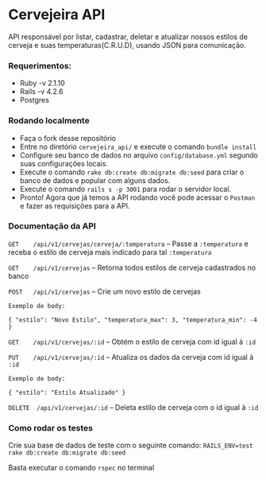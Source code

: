 # Cervejeira API

API responsável por listar, cadastrar, deletar e atualizar nossos estilos de cerveja e
suas temperaturas(C.R.U.D), usando JSON para comunicação.

### Requerimentos:

* Ruby -v 2.1.10
* Rails -v 4.2.6
* Postgres

### Rodando localmente

* Faça o fork desse repositório
* Entre no diretório `cervejeira_api/` e execute o comando `bundle install`
* Configure seu banco de dados no arquivo `config/database.yml` segundo suas configurações locais.
* Execute o comando `rake db:create db:migrate db:seed` para criar o banco de dados e popular com alguns dados.
* Execute o comando `rails s -p 3001` para rodar o servidor local.
* Pronto! Agora que já temos a API rodando você pode acessar o `Postman` e fazer as requisições para a API.


### Documentação da API

`GET    /api/v1/cervejas/cerveja/:temperatura` – Passe a `:temperatura` e receba o estilo de cerveja mais indicado para tal `:temperatura`

`GET    /api/v1/cervejas` – Retorna todos estilos de cerveja cadastrados no banco

`POST   /api/v1/cervejas` – Crie um novo estilo de cervejas

```
Exemplo de body:

{ "estilo": "Novo Estilo", "temperatura_max": 3, "temperatura_min": -4 }
```

`GET    /api/v1/cervejas/:id` – Obtém o estilo de cerveja com id igual à `:id`

`PUT    /api/v1/cervejas/:id` – Atualiza os dados da cerveja com id igual à `:id`

```
Exemplo de body:

{ "estilo": "Estilo Atualizado" }
```

`DELETE  /api/v1/cervejas/:id` – Deleta estilo de cerveja com o id igual à `:id`



### Como rodar os testes

Crie sua base de dados de teste com o seguinte comando: `RAILS_ENV=test rake db:create db:migrate db:seed`

Basta executar o comando `rspec` no terminal

